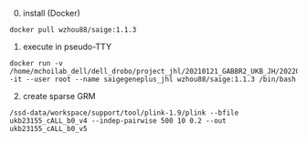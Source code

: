 0. install (Docker)
~~~bashscript
docker pull wzhou88/saige:1.1.3
~~~
1. execute in pseudo-TTY
~~~bashscript
docker run -v /home/mchoilab_dell/dell_drobo/project_jhl/20210121_GABBR2_UKB_JH/20220403_analysis:/data -it --user root --name saigegeneplus_jhl wzhou88/saige:1.1.3 /bin/bash
~~~

2. create sparse GRM
~~~bashscript
/ssd-data/workspace/support/tool/plink-1.9/plink --bfile ukb23155_cALL_b0_v4 --indep-pairwise 500 10 0.2 --out ukb23155_cALL_b0_v5
~~~
